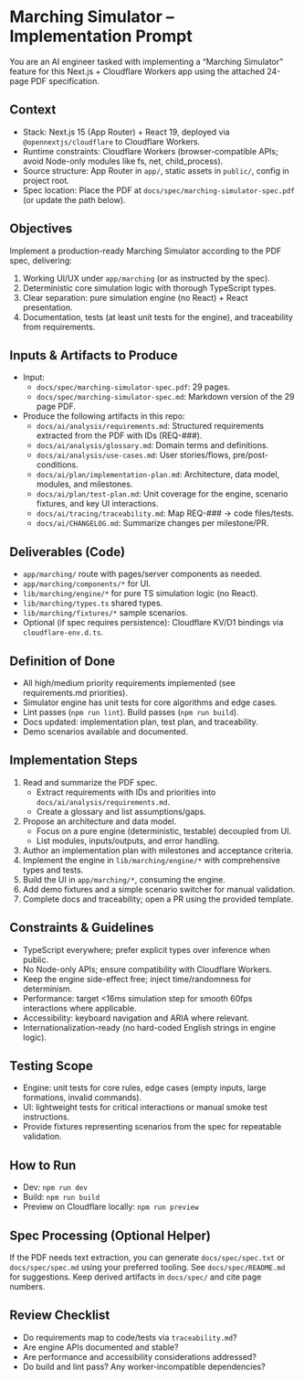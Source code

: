 # Marching Simulator – Implementation Prompt

You are an AI engineer tasked with implementing a “Marching Simulator” feature for this Next.js + Cloudflare Workers app using the attached 24-page PDF specification.

## Context
- Stack: Next.js 15 (App Router) + React 19, deployed via `@opennextjs/cloudflare` to Cloudflare Workers.
- Runtime constraints: Cloudflare Workers (browser-compatible APIs; avoid Node-only modules like fs, net, child_process).
- Source structure: App Router in `app/`, static assets in `public/`, config in project root.
- Spec location: Place the PDF at `docs/spec/marching-simulator-spec.pdf` (or update the path below).

## Objectives
Implement a production-ready Marching Simulator according to the PDF spec, delivering:
1) Working UI/UX under `app/marching` (or as instructed by the spec).
2) Deterministic core simulation logic with thorough TypeScript types.
3) Clear separation: pure simulation engine (no React) + React presentation.
4) Documentation, tests (at least unit tests for the engine), and traceability from requirements.

## Inputs & Artifacts to Produce
- Input: 
  - `docs/spec/marching-simulator-spec.pdf`: 29 pages.
  - `docs/spec/marching-simulator-spec.md`: Markdown version of the 29 page PDF.
- Produce the following artifacts in this repo:
  - `docs/ai/analysis/requirements.md`: Structured requirements extracted from the PDF with IDs (REQ-###).
  - `docs/ai/analysis/glossary.md`: Domain terms and definitions.
  - `docs/ai/analysis/use-cases.md`: User stories/flows, pre/post-conditions.
  - `docs/ai/plan/implementation-plan.md`: Architecture, data model, modules, and milestones.
  - `docs/ai/plan/test-plan.md`: Unit coverage for the engine, scenario fixtures, and key UI interactions.
  - `docs/ai/tracing/traceability.md`: Map REQ-### -> code files/tests.
  - `docs/ai/CHANGELOG.md`: Summarize changes per milestone/PR.

## Deliverables (Code)
- `app/marching/` route with pages/server components as needed.
- `app/marching/components/*` for UI.
- `lib/marching/engine/*` for pure TS simulation logic (no React).
- `lib/marching/types.ts` shared types.
- `lib/marching/fixtures/*` sample scenarios.
- Optional (if spec requires persistence): Cloudflare KV/D1 bindings via `cloudflare-env.d.ts`.

## Definition of Done
- All high/medium priority requirements implemented (see requirements.md priorities).
- Simulator engine has unit tests for core algorithms and edge cases.
- Lint passes (`npm run lint`). Build passes (`npm run build`).
- Docs updated: implementation plan, test plan, and traceability.
- Demo scenarios available and documented.

## Implementation Steps
1) Read and summarize the PDF spec.
   - Extract requirements with IDs and priorities into `docs/ai/analysis/requirements.md`.
   - Create a glossary and list assumptions/gaps.
2) Propose an architecture and data model.
   - Focus on a pure engine (deterministic, testable) decoupled from UI.
   - List modules, inputs/outputs, and error handling.
3) Author an implementation plan with milestones and acceptance criteria.
4) Implement the engine in `lib/marching/engine/*` with comprehensive types and tests.
5) Build the UI in `app/marching/*`, consuming the engine.
6) Add demo fixtures and a simple scenario switcher for manual validation.
7) Complete docs and traceability; open a PR using the provided template.

## Constraints & Guidelines
- TypeScript everywhere; prefer explicit types over inference when public.
- No Node-only APIs; ensure compatibility with Cloudflare Workers.
- Keep the engine side-effect free; inject time/randomness for determinism.
- Performance: target <16ms simulation step for smooth 60fps interactions where applicable.
- Accessibility: keyboard navigation and ARIA where relevant.
- Internationalization-ready (no hard-coded English strings in engine logic).

## Testing Scope
- Engine: unit tests for core rules, edge cases (empty inputs, large formations, invalid commands).
- UI: lightweight tests for critical interactions or manual smoke test instructions.
- Provide fixtures representing scenarios from the spec for repeatable validation.

## How to Run
- Dev: `npm run dev`
- Build: `npm run build`
- Preview on Cloudflare locally: `npm run preview`

## Spec Processing (Optional Helper)
If the PDF needs text extraction, you can generate `docs/spec/spec.txt` or `docs/spec/spec.md` using your preferred tooling. See `docs/spec/README.md` for suggestions. Keep derived artifacts in `docs/spec/` and cite page numbers.

## Review Checklist
- Do requirements map to code/tests via `traceability.md`?
- Are engine APIs documented and stable?
- Are performance and accessibility considerations addressed?
- Do build and lint pass? Any worker-incompatible dependencies?
